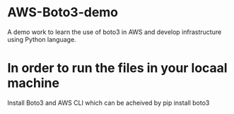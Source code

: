 # AWS-Boto3-demo
A demo work to learn the use of boto3 in AWS and develop infrastructure using Python language. 

# In order to run the files in your locaal machine
Install Boto3 and AWS CLI
  which can be acheived by pip install boto3
